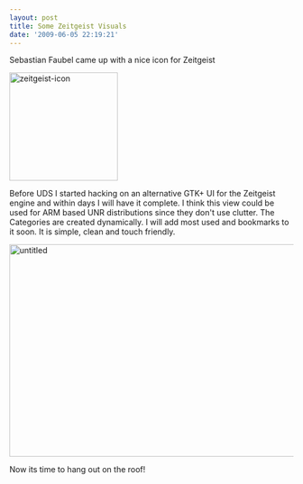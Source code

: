 ```yaml
---
layout: post
title: Some Zeitgeist Visuals
date: '2009-06-05 22:19:21'
---
```


Sebastian Faubel came up with a nice icon for Zeitgeist

<img class="alignnone size-full wp-image-693" title="zeitgeist-icon" src="http://geekyogre.com/content/images/2009/06/zeitgeist-icon.png" alt="zeitgeist-icon" width="192" height="192" />

Before UDS I started hacking on an alternative GTK+ UI for the Zeitgeist engine and within days I will have it complete. I think this view could be used for ARM based UNR distributions since they don't use clutter. The Categories are created dynamically. I will add most used and bookmarks to it soon. It is simple, clean and touch friendly.

<a href="http://geekyogre.com/content/images/2009/06/untitled.jpg"><img class="alignnone size-full wp-image-689" title="untitled" src="http://geekyogre.com/content/images/2009/06/untitled.jpg" alt="untitled" width="617" height="377" /></a>

Now its time to hang out on the roof!